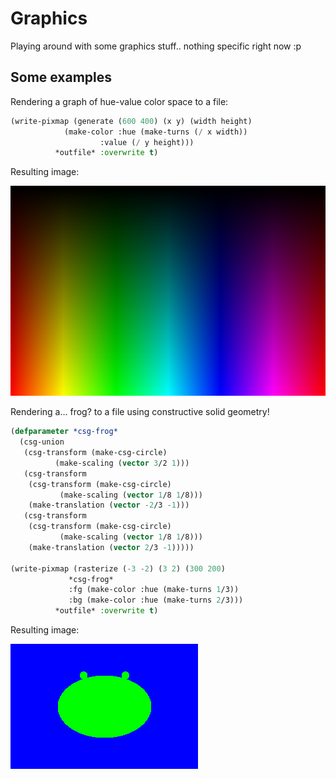 # Graphics

Playing around with some graphics stuff.. nothing specific right now :p

## Some examples

Rendering a graph of hue-value color space to a file:
```lisp
(write-pixmap (generate (600 400) (x y) (width height)
			(make-color :hue (make-turns (/ x width))
				    :value (/ y height)))
	      *outfile* :overwrite t)
```
Resulting image:

![Image of hue-value graph](examples/images/hue-value.png)


Rendering a... frog? to a file using constructive solid geometry!
```lisp
(defparameter *csg-frog*
  (csg-union
   (csg-transform (make-csg-circle)
		  (make-scaling (vector 3/2 1)))
   (csg-transform
    (csg-transform (make-csg-circle)
		   (make-scaling (vector 1/8 1/8)))
    (make-translation (vector -2/3 -1)))
   (csg-transform
    (csg-transform (make-csg-circle)
		   (make-scaling (vector 1/8 1/8)))
    (make-translation (vector 2/3 -1)))))
    
(write-pixmap (rasterize (-3 -2) (3 2) (300 200)
			 *csg-frog*
			 :fg (make-color :hue (make-turns 1/3))
			 :bg (make-color :hue (make-turns 2/3)))
	      *outfile* :overwrite t)
```
Resulting image:

![Image of csg "frog"](examples/images/frog.png)